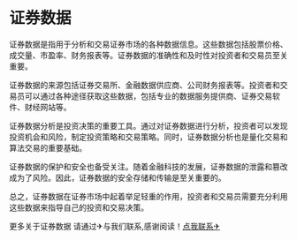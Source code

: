 # 证券数据

证券数据是指用于分析和交易证券市场的各种数据信息。这些数据包括股票价格、成交量、市盈率、财务报表等。证券数据的准确性和及时性对投资者和交易员至关重要。

证券数据的来源包括证券交易所、金融数据供应商、公司财务报表等。投资者和交易员可以通过各种途径获取这些数据，包括专业的数据服务提供商、证券交易软件、财经网站等。

证券数据分析是投资决策的重要工具。通过对证券数据进行分析，投资者可以发现投资机会和风险，制定投资策略和交易策略。同时，证券数据分析也是量化交易和算法交易的重要基础。

证券数据的保护和安全也备受关注。随着金融科技的发展，证券数据的泄露和篡改成为了风险。因此，证券数据的安全存储和传输是至关重要的。

总之，证券数据在证券市场中起着举足轻重的作用，投资者和交易员需要充分利用这些数据来指导自己的投资和交易决策。

更多关于证券数据 请通过✈与我们联系,感谢阅读！[点我联系✈](https://ai.G208.com)